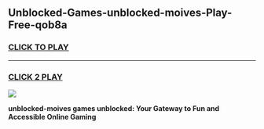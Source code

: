 
## Unblocked-Games-unblocked-moives-Play-Free-qob8a
<h3>
<a href="https://premium76.site?title=unblocked-moives&ref=23A">CLICK TO PLAY</a></h3>
<hr>

<h3>
<a href="https://premium76.site?title=unblocked-moives&ref=23A">CLICK 2 PLAY</a>
  
</h3>

<a href="https://premium76.site?title=unblocked-moives&ref=23A"><img src="https://clearcache.store/games.png"></a>


**unblocked-moives games unblocked: Your Gateway to Fun and Accessible Online Gaming**
